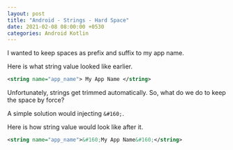 ```yaml
---
layout: post
title: "Android - Strings - Hard Space"
date: 2021-02-08 08:00:00 +0530
categories: Android Kotlin 
---
```


I wanted to keep spaces as prefix and suffix to my app name.

Here is what string value looked like earlier.

```xml
<string name="app_name"> My App Name </string>
```

Unfortunately, strings get trimmed automatically. So, what do we do to keep the space by force?

A simple solution would injecting `&#160;`.

Here is how string value would look like after it.

```xml
<string name="app_name">&#160;My App Name&#160;</string>
```